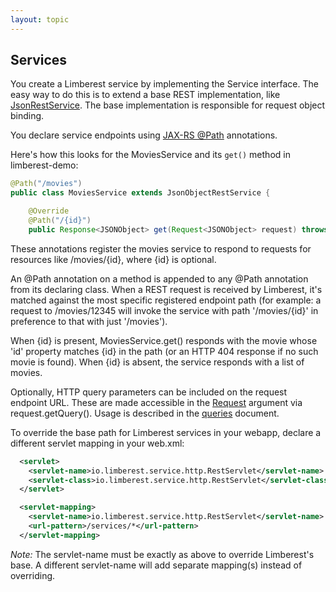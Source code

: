 ```yaml
---
layout: topic
---
```

## Services
You create a Limberest service by implementing the Service interface.
The easy way to do this is to extend a base REST implementation, like [JsonRestService]({{site.baseurl}}/javadoc/io/limberest/json/JsonRestService).
The base implementation is responsible for request object binding.

You declare service endpoints using [JAX-RS @Path](http://docs.oracle.com/javaee/7/api/javax/ws/rs/Path.html) annotations.  


Here's how this looks for the MoviesService and its `get()` method in limberest-demo:
```java
@Path("/movies")
public class MoviesService extends JsonObjectRestService {

    @Override
    @Path("/{id}")
    public Response<JSONObject> get(Request<JSONObject> request) throws ServiceException {
```

These annotations register the movies service to respond to requests for resources like
/movies/{id}, where {id} is optional.

An @Path annotation on a method is appended to any @Path annotation from its declaring class.
When a REST request is received by Limberest, it's matched against the most specific
registered endpoint path (for example: a request to /movies/12345 will invoke the service
with path '/movies/{id}' in preference to that with just '/movies').

When {id} is present, MoviesService.get() responds with the movie whose 'id' property matches {id} in the path
(or an HTTP 404 response if no such movie is found).  When {id} is absent, the service responds with a list of movies.

Optionally, HTTP query parameters can be included on the request endpoint URL.  These are made accessible in the
[Request]() argument via request.getQuery().  Usage is described in the [queries](queries.md) document.


To override the base path for Limberest services in your webapp, declare a different servlet mapping in your web.xml:
```xml
  <servlet>
    <servlet-name>io.limberest.service.http.RestServlet</servlet-name>
    <servlet-class>io.limberest.service.http.RestServlet</servlet-class>
  </servlet>  

  <servlet-mapping>
    <servlet-name>io.limberest.service.http.RestServlet</servlet-name>
    <url-pattern>/services/*</url-pattern>
  </servlet-mapping>
```
*Note:* The servlet-name must be exactly as above to override Limberest's base.  A different servlet-name will add separate
mapping(s) instead of overriding.